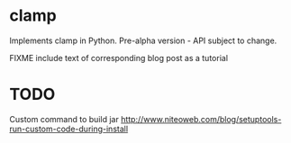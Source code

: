 clamp
=====

Implements clamp in Python. Pre-alpha version - API subject to change.

FIXME include text of corresponding blog post as a tutorial


TODO
====

Custom command to build jar
http://www.niteoweb.com/blog/setuptools-run-custom-code-during-install


